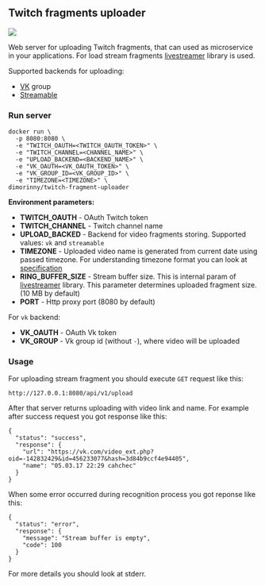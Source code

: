 ## Twitch fragments uploader

[![](https://images.microbadger.com/badges/image/dimorinny/twitch-fragment-uploader.svg)](https://microbadger.com/images/dimorinny/twitch-fragment-uploader "Get your own image badge on microbadger.com")

Web server for uploading Twitch fragments, that can used as microservice in your applications. For load stream fragments [livestreamer](https://github.com/chrippa/livestreamer) library is used.

Supported backends for uploading:

* [VK](https://vk.com) group
* [Streamable](https://streamable.com/)

### Run server

```
docker run \
  -p 8080:8080 \
  -e "TWITCH_OAUTH=<TWITCH_OAUTH_TOKEN>" \
  -e "TWITCH_CHANNEL=<CHANNEL_NAME>" \
  -e "UPLOAD_BACKEND=<BACKEND_NAME>" \
  -e "VK_OAUTH=<VK_OAUTH_TOKEN>" \
  -e "VK_GROUP_ID=<VK_GROUP_ID>" \
  -e "TIMEZONE=<TIMEZONE>" \
dimorinny/twitch-fragment-uploader
```

**Environment parameters:**

* **TWITCH\_OAUTH** - OAuth Twitch token
* **TWITCH\_CHANNEL** - Twitch channel name
* **UPLOAD\_BACKED** - Backend for video fragments storing. Supported values: `vk` and `streamable`
* **TIMEZONE** - Uploaded video name is generated from current date using passed timezone. For understanding timezone format you can look at [specification](https://en.wikipedia.org/wiki/List_of_tz_database_time_zones)
* **RING\_BUFFER\_SIZE** - Stream buffer size. This is internal param of [livestreamer](https://github.com/chrippa/livestreamer) library. This parameter determines uploaded fragment size. (10 MB by default)
* **PORT** - Http proxy port (8080 by default)

For `vk` backend:

* **VK\_OAUTH** - OAuth Vk token
* **VK\_GROUP** - Vk group id (without `-`), where video will be uploaded

### Usage

For uploading stream fragment you should execute `GET` request like this:

```
http://127.0.0.1:8080/api/v1/upload
```

After that server returns uploading with video link and name. For example after success request you got response like this:

```
{
  "status": "success",
  "response": {
    "url": "https://vk.com/video_ext.php?oid=-142832429&id=456233077&hash=3d84b9ccf4e94405",
    "name": "05.03.17 22:29 cahchec"
  }
}
```

When some error occurred during recognition process you got reponse like this:

```
{
  "status": "error",
  "response": {
    "message": "Stream buffer is empty",
    "code": 100
  }
}
```

For more details you should look at stderr.